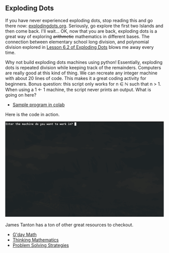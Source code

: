 ## Exploding Dots

If you have never experienced exploding dots, stop reading this and go there now: [explodingdots.org](https://www.explodingdots.org). Seriously, go explore the first two Islands and then come back. I'll wait... OK, now that you are back, exploding dots is a great way of exploring ~~arithmetic~~ mathematics in different bases. The connection between elementary school long division, and polynomial division explored in [Lesson 6.2 of Exploding Dots](https://www.explodingdots.org/station/I6S13) blows me away every time. 

Why not build exploding dots machines using python! Essentially, exploding dots is repeated division while keeping track of the remainders. Computers are really good at this kind of thing. We can recreate any integer machine with about 20 lines of code. This makes it a great coding activity for beginners. Bonus question: this script only works for n ∈ ℕ such that n > 1. When using a 1 <- 1 machine, the script never prints an output. What is going on here?

- [Sample program in colab](exploding_dots.ipynb)

Here is the code in action.

![edgif](explodingdots.gif)

James Tanton has a ton of other great resources to checkout.
- [G'day Math](https://gdaymath.com)
- [Thinking Mathematics](http://www.jamestanton.com)
- [Problem Solving Strategies](https://www.maa.org/math-competitions/teachers/curriculum-inspirations)
